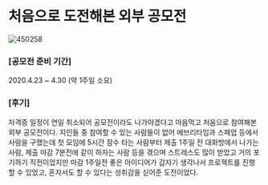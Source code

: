 # 처음으로 도전해본 외부 공모전

![450258](https://user-images.githubusercontent.com/29528313/81162515-44e04100-8fc8-11ea-8d15-3ebb5d8daa96.jpg)

### [공모전 준비 기간]
2020.4.23 ~ 4.30 (약 1주일 소요)

### [후기]
자격증 일정이 연일 취소되어 공모전이라도 나가야겠다고 마음먹고 처음으로 참여해본 외부 공모전이다. 지인들 중 참여할 수 있는 사람들이 없어 에브리타임과 스페업 등에서 사람을 구했는데 첫 모임에 5시간 잠수 타는 사람부터 제출 1주일 전 대화방에서 나가는 사람, 제출 마감 7분전에 같이 하자는 사람 등을 겪으며 스트레스도 많이 받았고 거의 포기하기 직전이었지만 마감 1주일전 좋은 아이디어가 갑자기 생각나서 프로젝트를 진행할 수 있었고, 혼자서도 할 수 있다는 성취감을 싣어준 도전이었다.
